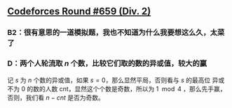 ## [Codeforces Round #659 (Div. 2)](https://codeforces.com/contest/1384)

### B2：很有意思的一道模拟题，我也不知道为什么我要想这么久，太菜了

### D：两个人轮流取 $n$ 个数，比较它们取的数的异或值，较大的赢

记 $s$ 为 $n$ 个数的异或值，如果 $s = 0$，那么显然平局，否则看与 $s$ 的最高位 异或不为 0 的数的人数 cnt，显然这个个数是奇数，所以为 $1 \mod 4$ ，那么先手赢，否则，我们看 $n - cnt$ 是否为奇数。